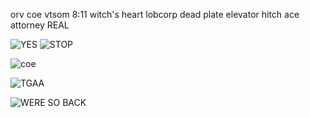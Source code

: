 orv coe vtsom 8:11 witch's heart lobcorp dead plate elevator hitch ace attorney REAL


![YES](https://github.com/4th-wall/4th-wall/assets/130046893/54063150-c384-4104-ba79-f43ca2085921) ![STOP](https://github.com/4th-wall/4th-wall/assets/130046893/19082e0c-8090-4adf-92c3-2758db56f83b)

![coe](https://github.com/4th-wall/4th-wall/assets/130046893/a47c6bb0-f825-41c3-962e-4db0d3be5861)

![TGAA](https://github.com/4th-wall/4th-wall/assets/130046893/13a22e3f-4a49-402d-8a7b-631776a82447)

![WERE SO BACK](https://github.com/4th-wall/4th-wall/assets/130046893/3b6b8b01-6ab8-4d04-8b67-09d890556cdd)
